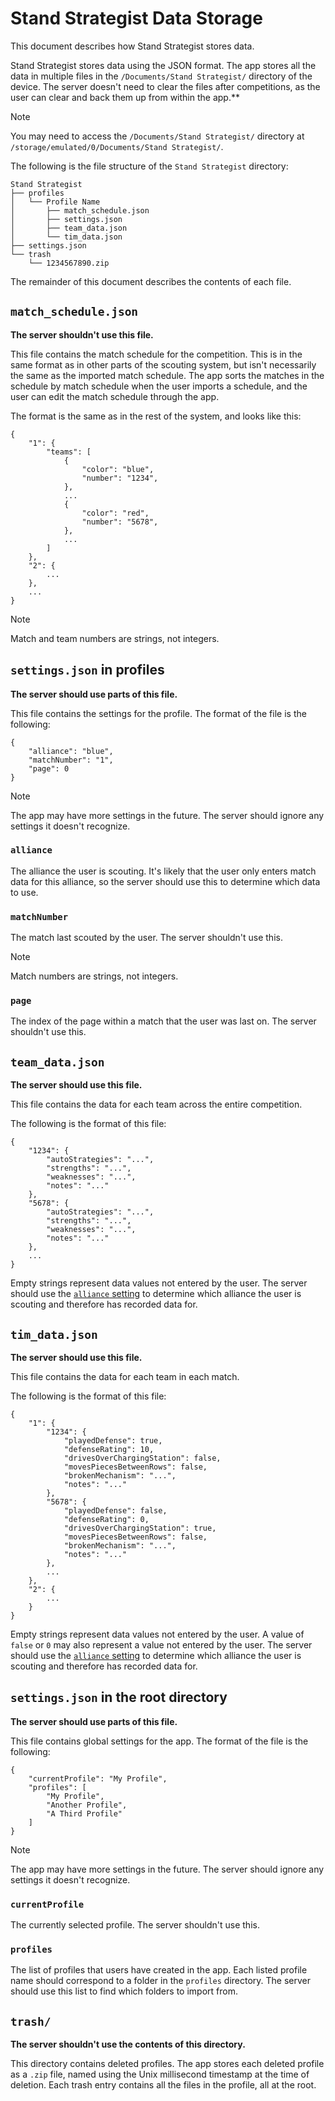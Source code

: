 # Stand Strategist Data Storage

This document describes how Stand Strategist stores data.

Stand Strategist stores data using the JSON format.
The app stores all the data in multiple files in
the `/Documents/Stand Strategist/` directory of the device.
The server doesn't need to clear the files after
competitions, as the user can clear and back them up from within the app.**

> [!NOTE]
> You may need to access the `/Documents/Stand Strategist/` directory
> at `/storage/emulated/0/Documents/Stand Strategist/`.

The following is the file structure of the `Stand Strategist` directory:

```text
Stand Strategist
├── profiles
│   └── Profile Name
│       ├── match_schedule.json
│       ├── settings.json
│       ├── team_data.json
│       └── tim_data.json
├── settings.json
└── trash
    └── 1234567890.zip
```

The remainder of this document describes the contents of each file.

## `match_schedule.json`

**The server shouldn't use this file.**

This file contains the match schedule for the competition.
This is in the same format as in other parts of the scouting
system, but isn't necessarily the same as the imported match schedule.
The app sorts the matches in the schedule by
match schedule when the user imports a schedule, and the user can edit the match schedule through the app.

The format is the same as in the rest of the system, and looks like this:

```jsonc
{
    "1": {
        "teams": [
            {
                "color": "blue",
                "number": "1234",
            },
            ...
            {
                "color": "red",
                "number": "5678",
            },
            ...
        ]
    },
    "2": {
        ...
    },
    ...
}
```

> [!NOTE]
> Match and team numbers are strings, not integers.

## `settings.json` in profiles

**The server should use parts of this file.**

This file contains the settings for the profile. The format of the file is the following:

```jsonc
{
    "alliance": "blue",
    "matchNumber": "1",
    "page": 0
}
```

> [!NOTE]
> The app may have more settings in the future. The server should ignore any settings it doesn't recognize.

### `alliance`

The alliance the user is scouting.
It's likely that the user only enters match data for this alliance, so the server
should use this to determine which data to use.

### `matchNumber`

The match last scouted by the user. The server shouldn't use this.

> [!NOTE]
> Match numbers are strings, not integers.

### `page`

The index of the page within a match that the user was last on. The server shouldn't use this.

## `team_data.json`

**The server should use this file.**

This file contains the data for each team across the entire competition.

The following is the format of this file:

```jsonc
{
    "1234": {
        "autoStrategies": "...",
        "strengths": "...",
        "weaknesses": "...",
        "notes": "..."
    },
    "5678": {
        "autoStrategies": "...",
        "strengths": "...",
        "weaknesses": "...",
        "notes": "..."
    },
    ...
}
```

Empty strings represent data values not entered by the user.
The server should use the [`alliance` setting](#alliance)
to determine which alliance the user is scouting and therefore has recorded data for.

## `tim_data.json`

**The server should use this file.**

This file contains the data for each team in each match.

The following is the format of this file:

```jsonc
{
    "1": {
        "1234": {
            "playedDefense": true,
            "defenseRating": 10,
            "drivesOverChargingStation": false,
            "movesPiecesBetweenRows": false,
            "brokenMechanism": "...",
            "notes": "..."
        },
        "5678": {
            "playedDefense": false,
            "defenseRating": 0,
            "drivesOverChargingStation": true,
            "movesPiecesBetweenRows": false,
            "brokenMechanism": "...",
            "notes": "..."
        },
        ...
    },
    "2": {
        ...
    }
}
```

Empty strings represent data values not entered by the user.
A value of `false` or `0` may also represent a value not entered by the user.
The server should use the [`alliance` setting](#alliance) to determine which alliance the user is
scouting and therefore has recorded data for.

## `settings.json` in the root directory

**The server should use parts of this file.**

This file contains global settings for the app. The format of the file is the following:

```jsonc
{
    "currentProfile": "My Profile",
    "profiles": [
        "My Profile",
        "Another Profile",
        "A Third Profile"
    ]
}
```

> [!NOTE]
> The app may have more settings in the future. The server should ignore any settings it doesn't recognize.

### `currentProfile`

The currently selected profile. The server shouldn't use this.

### `profiles`

The list of profiles that users have created in the app.
Each listed profile name should correspond to a folder in the `profiles` directory.
The server should use this list to find which folders to import from.

## `trash/`

**The server shouldn't use the contents of this directory.**

This directory contains deleted profiles.
The app stores each deleted profile as a `.zip` file,
named using the Unix millisecond timestamp at the time of deletion.
Each trash entry contains all the files in the profile, all at the root.
